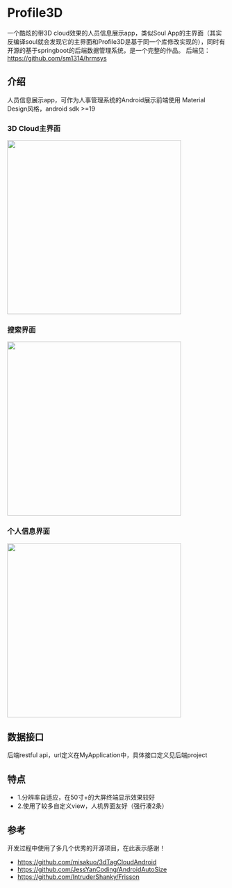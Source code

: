 # Profile3D
一个酷炫的带3D cloud效果的人员信息展示app，类似Soul App的主界面（其实反编译soul就会发现它的主界面和Profile3D是基于同一个库修改实现的），同时有开源的基于springboot的后端数据管理系统，是一个完整的作品。
后端见： https://github.com/sm1314/hrmsys

## 介绍
人员信息展示app，可作为人事管理系统的Android展示前端使用
Material Design风格，android sdk >=19

### 3D Cloud主界面
<img src="https://raw.githubusercontent.com/sm1314/Profile3D/master/screenshot/1.jpg" width="400px" />

### 搜索界面
<img src="https://raw.githubusercontent.com/sm1314/Profile3D/master/screenshot/2.jpg" width="400px" />

### 个人信息界面
<img src="https://raw.githubusercontent.com/sm1314/Profile3D/master/screenshot/3.jpg" width="400px" />

## 数据接口
后端restful api，url定义在MyApplication中，具体接口定义见后端project

## 特点
- 1.分辨率自适应，在50寸+的大屏终端显示效果较好
- 2.使用了较多自定义view，人机界面友好（强行凑2条）

## 参考
开发过程中使用了多几个优秀的开源项目，在此表示感谢！
- https://github.com/misakuo/3dTagCloudAndroid
- https://github.com/JessYanCoding/AndroidAutoSize
- https://github.com/IntruderShanky/Frisson
